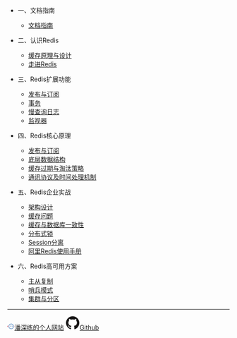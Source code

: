 <!-- zh-cn/_sidebar.md -->

* 一、文档指南

  * [文档指南](/zh-cn/README.md)

* 二、认识Redis

  * [缓存原理与设计](/zh-cn/02-cache.md)
  * [走进Redis](/zh-cn/02-redis.md)

* 三、Redis扩展功能

  * [发布与订阅](/zh-cn/00-404.md)
  * [事务](/zh-cn/00-404.md)
  * [慢查询日志](/zh-cn/00-404.md)
  * [监视器](/zh-cn/00-404.md)

* 四、Redis核心原理

  * [发布与订阅](/zh-cn/00-404.md)
  * [底层数据结构](/zh-cn/00-404.md)
  * [缓存过期与淘汰策略](/zh-cn/00-404.md)
  * [通讯协议及时间处理机制](/zh-cn/00-404.md)

* 五、Redis企业实战

  * [架构设计](/zh-cn/00-404.md)
  * [缓存问题](/zh-cn/00-404.md)
  * [缓存与数据库一致性](/zh-cn/00-404.md)
  * [分布式锁](/zh-cn/00-404.md)
  * [Session分离](/zh-cn/00-404.md)
  * [阿里Redis使用手册](/zh-cn/00-404.md)

* 六、Redis高可用方案

  * [主从复制](/zh-cn/00-404.md)
  * [哨兵模式](/zh-cn/00-404.md)
  * [集群与分区](/zh-cn/00-404.md)

---

<a href="https://www.panshenlian.com/" target="_blank" rel="noopener" title="潘深练的个人网站"><img src="/_media/panshenlian.png">潘深练的个人网站</a>
<a href="https://github.com/senlypan/redis-docs" target="_blank" rel="noopener" title="Github"><img src="/_media/github.svg">Github</a>